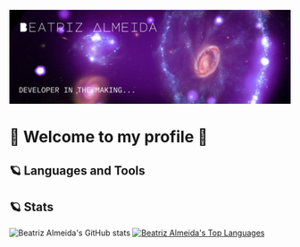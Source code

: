 ![Banner Image](assets/profile-banner.png)
# 🌌 Welcome to my profile 🌌

## 🪐 Languages and Tools


## 🪐 Stats
![Beatriz Almeida's GitHub stats](https://github-readme-stats.vercel.app/api?username=beaalmeidas&theme=midnight-purple&show_icons=true&show=reviews,discussions_started,discussions_answered,prs_merged,prs_merged_percentage)
[![Beatriz Almeida's Top Languages](https://github-readme-stats.vercel.app/api/top-langs/?username=beaalmeidas&theme=midnight-purple&show_icons=true&layout=donut)](https://github.com/anuraghazra/github-readme-stats)